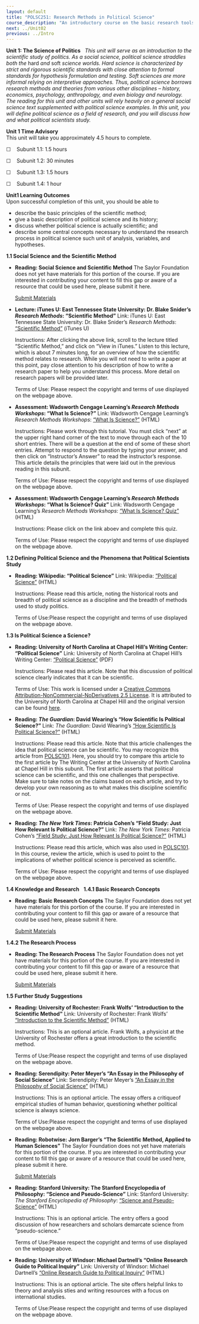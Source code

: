 ```yaml
---
layout: default
title: "POLSC251: Research Methods in Political Science"
course_description: "An introductory course on the basic research tools used in political science that examines the ways in which data and theory intersect and how political scientists quantify and measure the concepts and variables that aid in understanding the world."
next: ../Unit02
previous: ../Intro
---
```

**Unit 1: The Science of Politics** <span id="1"></span> 
*This unit will serve as an introduction to the scientific study of
politics. As a social science, political science straddles both the*
hard *and* soft *science worlds. Hard science is characterized by strict
and rigorous scientific standards with close attention to formal
standards for hypothesis formulation and testing. Soft sciences are more
informal relying on interpretive approaches. Thus, political science
borrows research methods and theories from various other disciplines –
history, economics, psychology, anthropology, and even biology and
neurology. The reading for this unit and other units will rely heavily
on a general social science text supplemented with political science
examples. In this unit, you will define political science as a field of
research, and you will discuss how and what political scientists study.*

**Unit 1 Time Advisory**  
This unit will take you approximately 4.5 hours to complete.  
  
 ☐    Subunit 1.1: 1.5 hours  
  
 ☐    Subunit 1.2: 30 minutes  
  
 ☐    Subunit 1.3: 1.5 hours  
  
 ☐    Subunit 1.4: 1 hour

**Unit1 Learning Outcomes**  
Upon successful completion of this unit, you should be able to
-   describe the basic principles of the scientific method;
-   give a basic description of political science and its history;
-   discuss whether political science is actually scientific; and
-   describe some central concepts necessary to understand the research
    process in political science such unit of analysis, variables, and
    hypotheses.

**1.1 Social Science and the Scientific Method** <span id="1.1"></span> 
-   **Reading: Social Science and Scientific Method**
    The Saylor Foundation does not yet have materials for this portion
    of the course. If you are interested in contributing your content to
    fill this gap or aware of a resource that could be used here, please
    submit it here.

    [Submit Materials](/contribute/)

-   **Lecture: iTunes U: East Tennessee State University: Dr. Blake
    Snider’s *Research Methods*: “Scientific Method”**
    Link: iTunes U: East Tennessee State University: Dr. Blake Snider’s
    *Research Methods*: [“Scientific
    Method”](http://itunes.apple.com/WebObjects/MZStore.woa/wa/viewPodcast?id=384931206)
    (iTunes U)  
      
     Instructions: After clicking the above link, scroll to the lecture
    titled “Scientific Method,” and click on “View in iTunes.” Listen to
    this lecture, which is about 7 minutes long, for an overview of how
    the scientific method relates to research. While you will not need
    to write a paper at this point, pay close attention to his
    description of how to write a research paper to help you understand
    this process. More detail on research papers will be provided
    later.  
      
     Terms of Use: Please respect the copyright and terms of use
    displayed on the webpage above.

-   **Assessment: Wadsworth Cengage Learning’s *Research Methods
    Workshops*: “What Is Science?”**
    Link: Wadsworth Cengage Learning’s *Research Methods Workshops*:
    [“What Is
    Science?”](http://www.wadsworth.com/psychology_d/templates/student_resources/workshops/res_methd/science/science_01.html)
    (HTML)  
      
     Instructions: Please work through this tutorial. You must click
    “next” at the upper right hand corner of the text to move through
    each of the 10 short entries. There will be a question at the end of
    some of these short entries. Attempt to respond to the question by
    typing your answer, and then click on “Instructor’s Answer” to read
    the instructor’s response. This article details the principles that
    were laid out in the previous reading in this subunit.  
      
     Terms of Use: Please respect the copyright and terms of use
    displayed on the webpage above.

-   **Assessment: Wadsworth Cengage Learning’s *Research Methods
    Workshops*: “What Is Science? Quiz”**
    Link: Wadsworth Cengage Learning’s *Research Methods Workshops*:
    [“What Is Science?
    Quiz”](http://webquiz.ilrn.com/ilrn/quiz-public?name=stmr01q/stmr01q_WS_chp01)
    (HTML)  
      
     Instructions: Please click on the link aboev and complete this
    quiz.  
      
     Terms of Use: Please respect the copyright and terms of use
    displayed on the webpage above.

**1.2 Defining Political Science and the Phenomena that Political
Scientists Study** <span id="1.2"></span> 
-   **Reading: Wikipedia: “Political Science”**
    Link: Wikipedia: [“Political
    Science”](http://en.wikipedia.org/wiki/Political_science) (HTML)  
      
     Instructions: Please read this article, noting the historical roots
    and breadth of political science as a discipline and the breadth of
    methods used to study politics.  
      
     Terms of Use:Please respect the copyright and terms of use
    displayed on the webpage above.

**1.3 Is Political Science a Science?** <span id="1.3"></span> 
-   **Reading: University of North Carolina at Chapel Hill’s Writing
    Center: “Political Science”**
    Link: University of North Carolina at Chapel Hill’s Writing Center:
    [“Political
    Science”](https://resources.saylor.org/archived/wp-content/uploads/2012/01/POLSC251-1.3-UNCCH.pdf)
    (PDF)  
      
     Instructions: Please read this article. Note that this discussion
    of political science clearly indicates that it can be scientific.  
      
     Terms of Use: This work is licensed under a [Creative Commons
    Attribution-NonCommercial-NoDerivatives 2.5
    License](http://creativecommons.org/licenses/by-nc-nd/2.5/). It is
    attributed to the University of North Carolina at Chapel Hill and
    the original version can be found
    [here](http://writingcenter.unc.edu/resources/handouts-demos/writing-for-specific-fields/political-science).

-   **Reading: *The Guardian*: David Wearing’s “How Scientific Is
    Political Science?”**
    Link: *The Guardian*: David Wearing’s [“How Scientific Is Political
    Science?”](http://www.guardian.co.uk/commentisfree/2010/mar/08/political-science-moral-ethical)
    (HTML)  
      
     Instructions: Please read this article. Note that this article
    challenges the idea that political science can be scientific. You
    may recognize this article from
    [POLSC101](http://www.saylor.org/courses/polsc101/). Here, you
    should try to compare this article to the first article by The
    Writing Center at the University of North Carolina at Chapel Hill in
    this subunit. The first article asserts that political science can
    be scientific, and this one challenges that perspective. Make sure
    to take notes on the claims based on each article, and try to
    develop your own reasoning as to what makes this discipline
    scientific or not.  
      
     Terms of Use: Please respect the copyright and terms of use
    displayed on the webpage above.

-   **Reading: *The New York Times*: Patricia Cohen’s “Field Study: Just
    How Relevant Is Political Science?”**
    Link: *The New York Times*: Patricia Cohen’s [“Field Study: Just How
    Relevant Is Political
    Science?”](http://www.nytimes.com/2009/10/20/books/20poli.html)
    (HTML)  
      
     Instructions: Please read this article, which was also used in
    [POLSC101](http://www.saylor.org/courses/polsc101/). In this course,
    review the article, which is used to point to the implications of
    whether political science is perceived as scientific.  
      
     Terms of Use: Please respect the copyright and terms of use
    displayed on the webpage above.

**1.4 Knowledge and Research** <span id="1.4"></span> 
**1.4.1 Basic Research Concepts** <span id="1.4.1"></span> 
-   **Reading: Basic Research Concepts**
    The Saylor Foundation does not yet have materials for this portion
    of the course. If you are interested in contributing your content to
    fill this gap or aware of a resource that could be used here, please
    submit it here.

    [Submit Materials](/contribute/)

**1.4.2 The Research Process** <span id="1.4.2"></span> 
-   **Reading: The Research Process**
    The Saylor Foundation does not yet have materials for this portion
    of the course. If you are interested in contributing your content to
    fill this gap or aware of a resource that could be used here, please
    submit it here.

    [Submit Materials](/contribute/)

**1.5 Further Study Suggestions** <span id="1.5"></span> 
-   **Reading: University of Rochester: Frank Wolfs’ “Introduction to
    the Scientific Method”**
    Link: University of Rochester: Frank Wolfs’ [“Introduction to the
    Scientific
    Method”](http://teacher.nsrl.rochester.edu/phy_labs/AppendixE/AppendixE.html) (HTML)  
      
     Instructions: This is an optional article. Frank Wolfs, a physicist
    at the University of Rochester offers a great introduction to the
    scientific method.  
      
     Terms of Use:Please respect the copyright and terms of use
    displayed on the webpage above.

-   **Reading: Serendipity: Peter Meyer’s “An Essay in the Philosophy of
    Social Science”**
    Link: Serendipity: Peter Meyer’s [“An Essay in the Philosophy of
    Social Science”](http://www.serendipity.li/jsmill/pss2.htm) (HTML)  
      
     Instructions: This is an optional article. The essay offers a
    critiqueof empirical studies of human behavior, questioning whether
    political science is always science.  
      
     Terms of Use:Please respect the copyright and terms of use
    displayed on the webpage above.

-   **Reading: Robotwise: Jorn Barger’s “The Scientific Method, Applied
    to Human Sciences”**
    The Saylor Foundation does not yet have materials for this portion
    of the course. If you are interested in contributing your content to
    fill this gap or aware of a resource that could be used here, please
    submit it here.

    [Submit Materials](/contribute/)

-   **Reading: Stanford University: The Stanford Encyclopedia of
    Philosophy: “Science and Pseudo-Science”**
    Link: Stanford University: *The Stanford Encyclopedia of*
    *Philosophy*: [“Science and
    Pseudo-Science”](http://plato.stanford.edu/entries/pseudo-science/)
    (HTML)  
      
     Instructions: This is an optional article. The entry offers a good
    discussion of how researchers and scholars demarcate science from
    “pseudo-science.”  
      
     Terms of Use:Please respect the copyright and terms of use
    displayed on the webpage above.

-   **Reading: University of Windsor: Michael Dartnell’s “Online
    Research Guide to Political Inquiry”**
    Link: University of Windsor: Michael Dartnell’s [“Online Research
    Guide to Political
    Inquiry”](http://web2.uwindsor.ca/courses/ps/dartnell/) (HTML)  
      
     Instructions: This is an optional article. The site offers helpful
    links to theory and analysis sties and writing resources with a
    focus on international studies.  
      
     Terms of Use:Please respect the copyright and terms of use
    displayed on the webpage above.


